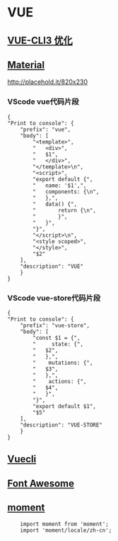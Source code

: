 # VUE

## [VUE-CLI3 优化](https://github.com/BurNing1993/VUE/tree/master/vue-cli3-optimization)

## [Material](https://github.com/BurNing1993/VUE/tree/master/Bootstrap_material)

<http://placehold.it/820x230>

### VScode vue代码片段

    {
    "Print to console": {
        "prefix": "vue",
        "body": [
            "<template>",
            "   <div>",
            "   $1",
            "   </div>",
            "</template>\n",
            "<script>",
            "export default {",
            "   name: '$1',",
            "   components: {\n",
            "   },",
            "   data() {",
            "       return {\n",
            "       }",
            "   }",
            "}",
            "</script>\n",
            "<style scoped>",
            "</style>",
            "$2"
        ],
        "description": "VUE"
        }
    }

### VScode vue-store代码片段

    {
    "Print to console": {
        "prefix": "vue-store",
        "body": [
            "const $1 = {",
            "     state: {",
            "   $2",
            "   },",
            "    mutations: {",
            "   $3",
            "   },",
            "    actions: {",
            "   $4",
            "   }",
            "}",
            "export default $1",
            "$5"
        ],
        "description": "VUE-STORE"
        }
    }

## [Vuecli](https://github.com/BurNing1993/VUE/tree/master/vuecli)

## [Font Awesome](https://fontawesome.com/how-to-use/on-the-web/using-with/vuejs)

## [moment](http://momentjs.cn/)

        import moment from 'moment';
        import 'moment/locale/zh-cn';